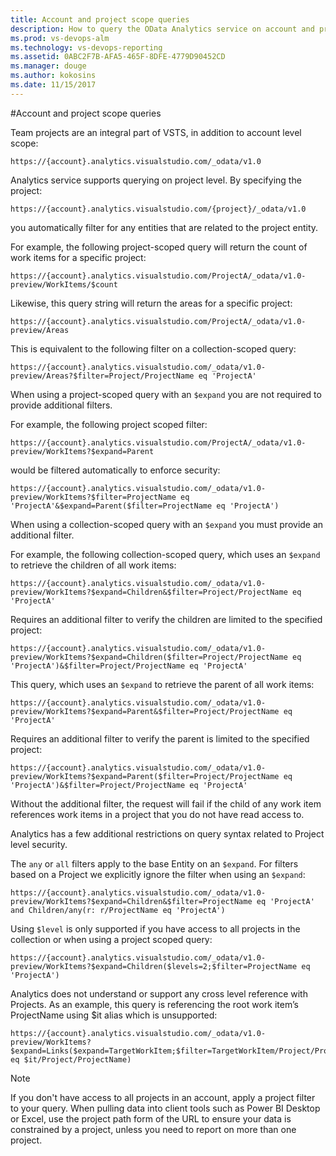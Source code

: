 ```yaml
---
title: Account and project scope queries
description: How to query the OData Analytics service on account and project level  
ms.prod: vs-devops-alm
ms.technology: vs-devops-reporting
ms.assetid: 0ABC2F7B-AFA5-465F-8DFE-4779D90452CD  
ms.manager: douge
ms.author: kokosins
ms.date: 11/15/2017
---
```


#Account and project scope queries

Team projects are an integral part of VSTS, in addition to account level scope:
```odata
https://{account}.analytics.visualstudio.com/_odata/v1.0
```

Analytics service supports querying on project level. By specifying the project:
 ```
https://{account}.analytics.visualstudio.com/{project}/_odata/v1.0
```
you automatically filter for any entities that are related to the project entity.

For example, the following project-scoped query will return the count of work items for a specific project:  

```
https://{account}.analytics.visualstudio.com/ProjectA/_odata/v1.0-preview/WorkItems/$count
```

Likewise, this query string will return the areas for a specific project:

```
https://{account}.analytics.visualstudio.com/ProjectA/_odata/v1.0-preview/Areas
```

This is equivalent to the following filter on a collection-scoped query:

```
https://{account}.analytics.visualstudio.com/_odata/v1.0-preview/Areas?$filter=Project/ProjectName eq 'ProjectA'
```

When using a project-scoped query with an ```$expand``` you are not required to provide additional filters.

For example, the following project scoped filter:

```
https://{account}.analytics.visualstudio.com/ProjectA/_odata/v1.0-preview/WorkItems?$expand=Parent
```

would be filtered automatically to enforce security:

```
https://{account}.analytics.visualstudio.com/_odata/v1.0-preview/WorkItems?$filter=ProjectName eq 'ProjectA'&$expand=Parent($filter=ProjectName eq 'ProjectA')
```


When using a collection-scoped query with an ```$expand``` you must provide an additional filter.

For example, the following collection-scoped query, which uses an ```$expand``` to retrieve the children of all work items:
	
```
https://{account}.analytics.visualstudio.com/_odata/v1.0-preview/WorkItems?$expand=Children&$filter=Project/ProjectName eq 'ProjectA'
```

 Requires an additional filter to verify the children are limited to the specified project:
	
```
https://{account}.analytics.visualstudio.com/_odata/v1.0-preview/WorkItems?$expand=Children($filter=Project/ProjectName eq 'ProjectA')&$filter=Project/ProjectName eq 'ProjectA'
```

This query, which uses an ```$expand``` to retrieve the parent of all work items:

```
https://{account}.analytics.visualstudio.com/_odata/v1.0-preview/WorkItems?$expand=Parent&$filter=Project/ProjectName eq 'ProjectA'
```

Requires an additional filter to verify the parent is limited to the specified project:

```
https://{account}.analytics.visualstudio.com/_odata/v1.0-preview/WorkItems?$expand=Parent($filter=Project/ProjectName eq 'ProjectA')&$filter=Project/ProjectName eq 'ProjectA'
```

Without the additional filter, the request will fail if the child of any work item references work items in a project that you do not have read access to.


Analytics has a few additional restrictions on query syntax related to Project level security.

The ```any``` or ```all``` filters apply to the base Entity on an ```$expand```.  For filters based on a Project we explicitly ignore the filter when using an ```$expand```:

	
```
https://{account}.analytics.visualstudio.com/_odata/v1.0-preview/WorkItems?$expand=Children&$filter=ProjectName eq 'ProjectA' and Children/any(r: r/ProjectName eq 'ProjectA')
```

Using ```$level``` is only supported if you have access to all projects in the collection or when using a project scoped query:
	
```
https://{account}.analytics.visualstudio.com/_odata/v1.0-preview/WorkItems?$expand=Children($levels=2;$filter=ProjectName eq 'ProjectA')
```

Analytics does not understand or support any cross level reference with Projects. As an example, this query is referencing the root work item’s ProjectName using $it alias which is unsupported:

```
https://{account}.analytics.visualstudio.com/_odata/v1.0-preview/WorkItems?$expand=Links($expand=TargetWorkItem;$filter=TargetWorkItem/Project/ProjectName eq $it/Project/ProjectName)
```

>[!NOTE]
>If you don't have access to all projects in an account, apply a project filter to your query. When pulling data into client tools such as
>Power BI Desktop or Excel, use the project path form of the URL to ensure your data is constrained by a project, unless you need to report on more than one project.
